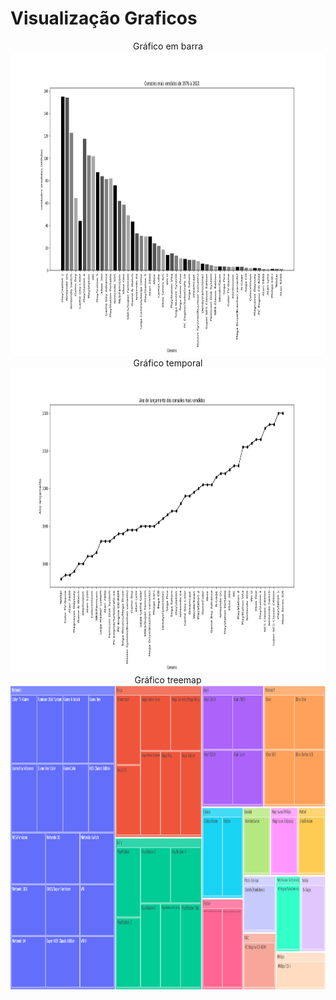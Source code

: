 # Visualização Graficos

<div align='center'>
    Gráfico em barra
    <img src='assets/bar.png' height='487px' width='960px' />
    Gráfico temporal
    <img src='assets/temp.png' height='487px' width='960px' />
    Gráfico treemap
    <img src='assets/treemap.png' height='487px' width='960px' />
</div>
